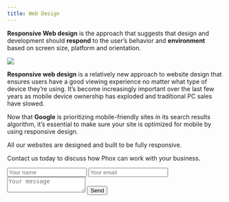 ```yaml
---
title: Web Design
---
```


**Responsive Web design** is the approach that suggests that design and development should **respond** to the user’s behavior and **environment** based on screen size, platform and orientation.

![](https://i.imgur.com/Ia62ot6.png)

**Responsive web design** is a relatively new approach to website design that ensures users have a good viewing experience no matter what type of device they’re using. It’s become increasingly important over the last few years as mobile device ownership has exploded and traditional PC sales have slowed.

Now that **Google** is prioritizing mobile-friendly sites in its search results algorithm, it’s essential to make sure your site is optimized for mobile by using responsive design.

All our websites are designed and built to be fully responsive.

Contact us today to discuss how Phox can work with your business.

<form id="contactform" method="POST">
    <input type="text" name="name" placeholder="Your name">
    <input type="email" name="_replyto" placeholder="Your email">
    <input type="hidden" name="_subject" value="Website contact" />
    <textarea name="message" placeholder="Your message"></textarea>
    <input type="text" name="_gotcha" style="display:none" />
    <input type="submit" value="Send">
</form>
<script>
    var contactform =  document.getElementById('contactform');
    contactform.setAttribute('action', '//formspree.io/' + 'admin' + '@' + 'phoxdesign' + '.' + 'co.nz');
</script>
